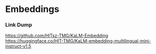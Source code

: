 # Embeddings



### Link Dump
https://github.com/HITsz-TMG/KaLM-Embedding
https://huggingface.co/HIT-TMG/KaLM-embedding-multilingual-mini-instruct-v1.5
